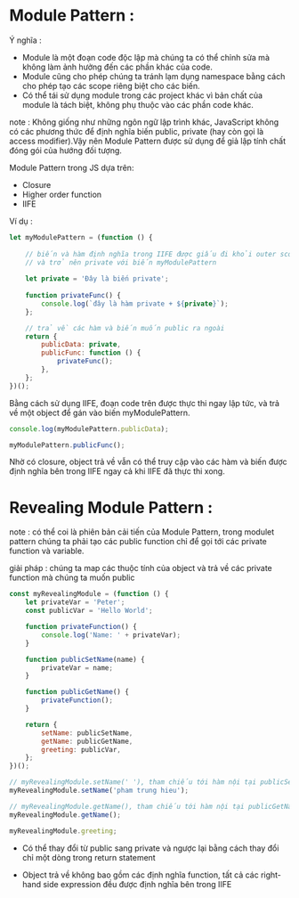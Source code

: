# Module Pattern :

Ý nghĩa : 
- Module là một đoạn code độc lập mà chúng ta có thể chỉnh sửa mà không làm ảnh hưởng đến các phần khác của code. 
- Module cũng cho phép chúng ta tránh lạm dụng namespace bằng cách cho phép tạo các scope riêng biệt cho các biến. 
- Có thể tái sử dụng module trong các project khác vì bản chất của module là tách biệt, không phụ thuộc vào các phần code khác.
    
note : 
Không giống như những ngôn ngữ lập trình khác, JavaScript không có các phương thức để định nghĩa biến public, private (hay còn gọi là access modifier).Vậy nên Module Pattern được sử dụng để giả lập tính chất đóng gói của hướng đối tượng.
    
Module Pattern trong JS dựa trên: 
- Closure
- Higher order function 
- IIFE

Ví dụ :
```js
let myModulePattern = (function () {
    
    // biến và hàm định nghĩa trong IIFE được giấu đi khỏi outer scope
    // và trở nên private với biến myModulePattern
    
    let private = 'Đây là biến private';
    
    function privateFunc() {
        console.log(`đây là hàm private + ${private}`);
    };

    // trả về các hàm và biến muốn public ra ngoài
    return {
        publicData: private,
        publicFunc: function () {
            privateFunc();
        },
    };
})();
```
Bằng cách sử dụng IIFE, đoạn code trên được thực thi ngay lập tức, và trả về một object để gán vào biến myModulePattern.

```js
console.log(myModulePattern.publicData);

myModulePattern.publicFunc();
```
Nhờ có closure, object trả về vẫn có thể truy cập vào các hàm và biến được định nghĩa bên trong IIFE ngay cả khi IIFE đã thực thi xong.

# Revealing Module Pattern :
note : có thể coi là phiên bản cải tiến của Module Pattern, trong modulet pattern chúng ta phải tạo các public function chỉ để gọi tới các private function và variable.

giải pháp : chúng ta map các thuộc tính của object và trả về các private function mà chúng ta muốn public

```js
const myRevealingModule = (function () {
    let privateVar = 'Peter';
    const publicVar = 'Hello World';

    function privateFunction() {
        console.log('Name: ' + privateVar);
    }

    function publicSetName(name) {
        privateVar = name;
    }

    function publicGetName() {
        privateFunction();
    }

    return {
        setName: publicSetName,
        getName: publicGetName,
        greeting: publicVar,
    };
})();

// myRevealingModule.setName(' '), tham chiếu tới hàm nội tại publicSetName
myRevealingModule.setName('pham trung hieu');

// myRevealingModule.getName(), tham chiếu tới hàm nội tại publicGetName
myRevealingModule.getName();

myRevealingModule.greeting;
```
- Có thể thay đổi từ public sang private và ngược lại bằng cách thay đổi chỉ một dòng trong return statement
    
- Object trả về không bao gồm các định nghĩa function, tất cả các right-hand side expression đều được định nghĩa bên trong IIFE